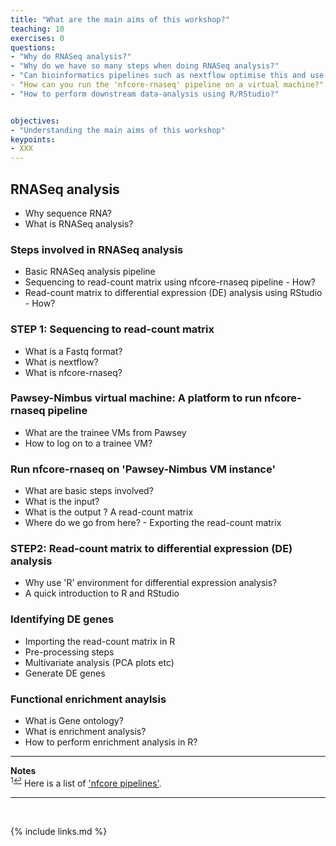 ```yaml
---
title: "What are the main aims of this workshop?"
teaching: 10
exercises: 0
questions:
- "Why do RNASeq analysis?"
- "Why do we have so many steps when doing RNASeq analysis?"
- "Can bioinformatics pipelines such as nextflow optimise this and use lesser steps ?
- "How can you run the 'nfcore-rnaseq' pipeline on a virtual machine?"
- "How to perform downstream data-analysis using R/RStudio?" 


objectives:
- "Understanding the main aims of this workshop"
keypoints:
- XXX
---
```


## RNASeq analysis
- Why sequence RNA?
- What is RNASeq analysis?


### Steps involved in RNASeq analysis
- Basic RNASeq analysis pipeline 
- Sequencing to read-count matrix using nfcore-rnaseq pipeline - How? 
- Read-count matrix to differential expression (DE) analysis using RStudio - How?


### STEP 1: Sequencing to read-count matrix
- What is a Fastq format?
- What is nextflow?
- What is nfcore-rnaseq?

### Pawsey-Nimbus virtual machine: A platform to run nfcore-rnaseq pipeline 
- What are the trainee VMs from Pawsey
- How to log on to a trainee VM?
 
### Run nfcore-rnaseq on 'Pawsey-Nimbus VM instance'
- What are basic steps involved?
- What is the input?
- What is the output ? A read-count matrix
- Where do we go from here? - Exporting the read-count matrix

### STEP2: Read-count matrix to differential expression (DE) analysis
- Why use 'R'  environment for differential expression analysis?
- A quick introduction to R and RStudio

### Identifying DE genes
- Importing the read-count matrix in R
- Pre-processing steps
- Multivariate analysis (PCA plots etc)
- Generate DE genes

### Functional enrichment anaylsis
- What is Gene ontology?
- What is enrichment analysis?
- How to perform enrichment analysis in R? 


___
**Notes**   
<sup id="f1">1[↩](#a1)</sup> Here is a list of ['nfcore pipelines'](https://nf-co.re/pipelines/).

___
<br>



{% include links.md %}
